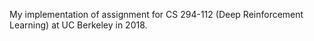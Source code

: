 My implementation of assignment for CS 294-112 (Deep Reinforcement Learning) at UC Berkeley in 2018.


